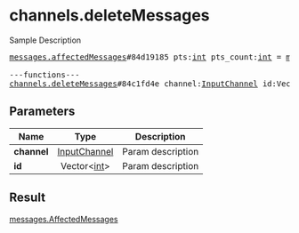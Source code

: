 # channels.deleteMessages

Sample Description

<pre>
<a href="../constructor/messages.affectedMessages.md">messages.affectedMessages</a>#84d19185 pts:<a href="../type/int.md">int</a> pts_count:<a href="../type/int.md">int</a> = <a href="../type/messages.AffectedMessages.md">messages.AffectedMessages</a>;

---functions---
<a href="../method/channels.deleteMessages.md">channels.deleteMessages</a>#84c1fd4e channel:<a href="../type/InputChannel.md">InputChannel</a> id:Vector&lt;<a href="../type/int.md">int</a>&gt; = <a href="../type/messages.AffectedMessages.md">messages.AffectedMessages</a>;</pre>
## Parameters

| Name | Type | Description |
|------|:----:|-------------|
| **channel** | <a href="../type/InputChannel.md">InputChannel</a> | Param description |
| **id** | Vector&lt;<a href="../type/int.md">int</a>&gt; | Param description |

## Result

<a href="../type/messages.AffectedMessages.md">messages.AffectedMessages</a>

